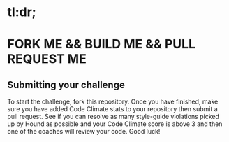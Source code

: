 # tl:dr; 
# FORK ME && BUILD ME && PULL REQUEST ME

Submitting your challenge
-----

To start the challenge, fork this repository. Once you have finished, make sure you have added Code Climate stats to your repository then submit a pull request. See if you can resolve as many style-guide violations picked up by Hound as possible and your Code Climate score is above 3 and then one of the coaches will review your code. Good luck!

